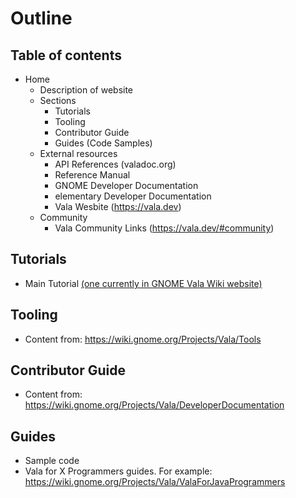 # Outline

## Table of contents

- Home
    - Description of website
    - Sections
        - Tutorials
        - Tooling
        - Contributor Guide
        - Guides (Code Samples)
    - External resources
        - API References (valadoc.org)
        - Reference Manual
        - GNOME Developer Documentation
        - elementary Developer Documentation
        - Vala Wesbite (https://vala.dev)
    - Community
        - Vala Community Links (https://vala.dev/#community)

## Tutorials

- Main Tutorial [(one currently in GNOME Vala Wiki website)](https://wiki.gnome.org/Projects/Vala/Tutorial)

## Tooling

- Content from: https://wiki.gnome.org/Projects/Vala/Tools

## Contributor Guide

- Content from: https://wiki.gnome.org/Projects/Vala/DeveloperDocumentation

## Guides

- Sample code
- Vala for X Programmers guides. For example: https://wiki.gnome.org/Projects/Vala/ValaForJavaProgrammers

